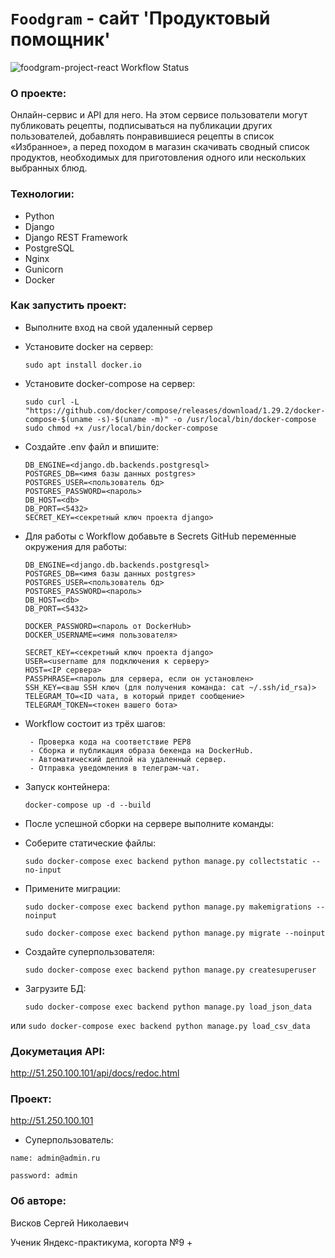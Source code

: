 # `Foodgram` - сайт 'Продуктовый помощник'

![foodgram-project-react Workflow Status](https://github.com/SergeyViskov/foodgram-project-react/actions/workflows/foodgram_workflow.yml/badge.svg?)

### О проекте:
 Онлайн-сервис и API для него. На этом сервисе пользователи могут публиковать рецепты, подписываться на публикации других пользователей, добавлять понравившиеся рецепты в список «Избранное», а перед походом в магазин скачивать сводный список продуктов, необходимых для приготовления одного или нескольких выбранных блюд.
 
### Технологии:

* Python
* Django
* Django REST Framework
* PostgreSQL
* Nginx
* Gunicorn
* Docker

### Как запустить проект:

* Выполните вход на свой удаленный сервер

* Установите docker на сервер:
    ```
    sudo apt install docker.io 
    ```
* Установите docker-compose на сервер:
    ```
    sudo curl -L "https://github.com/docker/compose/releases/download/1.29.2/docker-compose-$(uname -s)-$(uname -m)" -o /usr/local/bin/docker-compose
    sudo chmod +x /usr/local/bin/docker-compose
    ```
* Cоздайте .env файл и впишите:
    ```
    DB_ENGINE=<django.db.backends.postgresql>
    POSTGRES_DB=<имя базы данных postgres>
    POSTGRES_USER=<пользователь бд>
    POSTGRES_PASSWORD=<пароль>
    DB_HOST=<db>
    DB_PORT=<5432>
    SECRET_KEY=<секретный ключ проекта django>
    ```
* Для работы с Workflow добавьте в Secrets GitHub переменные окружения для работы:
    ```
    DB_ENGINE=<django.db.backends.postgresql>
    POSTGRES_DB=<имя базы данных postgres>
    POSTGRES_USER=<пользователь бд>
    POSTGRES_PASSWORD=<пароль>
    DB_HOST=<db>
    DB_PORT=<5432>
    
    DOCKER_PASSWORD=<пароль от DockerHub>
    DOCKER_USERNAME=<имя пользователя>
    
    SECRET_KEY=<секретный ключ проекта django>
    USER=<username для подключения к серверу>
    HOST=<IP сервера>
    PASSPHRASE=<пароль для сервера, если он установлен>
    SSH_KEY=<ваш SSH ключ (для получения команда: cat ~/.ssh/id_rsa)>
    TELEGRAM_TO=<ID чата, в который придет сообщение>
    TELEGRAM_TOKEN=<токен вашего бота>
    ```
* Workflow состоит из трёх шагов:
    ```
     - Проверка кода на соответствие PEP8
     - Сборка и публикация образа бекенда на DockerHub.
     - Автоматический деплой на удаленный сервер.
     - Отправка уведомления в телеграм-чат.  
    ```
* Запуск контейнера:
    ```
    docker-compose up -d --build
    ```
* После успешной сборки на сервере выполните команды:

- Соберите статические файлы:
    ```
    sudo docker-compose exec backend python manage.py collectstatic --no-input
    ```
- Примените миграции:
    ```
    sudo docker-compose exec backend python manage.py makemigrations --noinput

    sudo docker-compose exec backend python manage.py migrate --noinput
    ```
- Создайте суперпользователя:
    ```
    sudo docker-compose exec backend python manage.py createsuperuser
    ```
- Загрузите БД:
    ```
    sudo docker-compose exec backend python manage.py load_json_data
    ```
или
    ```
    sudo docker-compose exec backend python manage.py load_csv_data
    ```

### Докуметация API:

http://51.250.100.101/api/docs/redoc.html

### Проект:

http://51.250.100.101

* Суперпользователь:

`name: admin@admin.ru`

`password: admin`

### Об авторе:

Висков Сергей Николаевич

Ученик Яндекс-практикума, когорта №9 +
